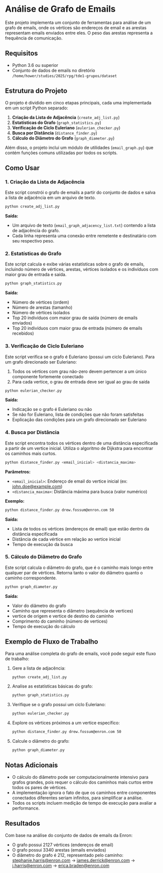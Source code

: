 # Análise de Grafo de Emails

Este projeto implementa um conjunto de ferramentas para análise de um grafo de emails, onde os vértices são endereços de email e as arestas representam emails enviados entre eles. O peso das arestas representa a frequência de comunicação.

## Requisitos

- Python 3.6 ou superior
- Conjunto de dados de emails no diretório `/home/hower/studies/2025/rpg/tde1-grupos/dataset`

## Estrutura do Projeto

O projeto é dividido em cinco etapas principais, cada uma implementada em um script Python separado:

1. **Criação da Lista de Adjacência** (`create_adj_list.py`)
2. **Estatísticas do Grafo** (`graph_statistics.py`)
3. **Verificação de Ciclo Euleriano** (`eulerian_checker.py`)
4. **Busca por Distância** (`distance_finder.py`)
5. **Cálculo do Diâmetro do Grafo** (`graph_diameter.py`)

Além disso, o projeto inclui um módulo de utilidades (`email_graph.py`) que contém funções comuns utilizadas por todos os scripts.

## Como Usar

### 1. Criação da Lista de Adjacência

Este script constrói o grafo de emails a partir do conjunto de dados e salva a lista de adjacência em um arquivo de texto.

```bash
python create_adj_list.py
```

**Saída:**
- Um arquivo de texto (`email_graph_adjacency_list.txt`) contendo a lista de adjacência do grafo.
- Cada linha representa uma conexão entre remetente e destinatário com seu respectivo peso.

### 2. Estatísticas do Grafo

Este script calcula e exibe várias estatísticas sobre o grafo de emails, incluindo número de vértices, arestas, vértices isolados e os indivíduos com maior grau de entrada e saída.

```bash
python graph_statistics.py
```

**Saída:**
- Número de vértices (ordem)
- Número de arestas (tamanho)
- Número de vértices isolados
- Top 20 indivíduos com maior grau de saída (número de emails enviados)
- Top 20 indivíduos com maior grau de entrada (número de emails recebidos)

### 3. Verificação de Ciclo Euleriano

Este script verifica se o grafo é Euleriano (possui um ciclo Euleriano). Para um grafo direcionado ser Euleriano:
1. Todos os vértices com grau não-zero devem pertencer a um único componente fortemente conectado
2. Para cada vertice, o grau de entrada deve ser igual ao grau de saída

```bash
python eulerian_checker.py
```

**Saída:**
- Indicação se o grafo é Euleriano ou não
- Se não for Euleriano, lista de condições que não foram satisfeitas
- Explicação das condições para um grafo direcionado ser Euleriano

### 4. Busca por Distância

Este script encontra todos os vértices dentro de uma distância especificada a partir de um vertice inicial. Utiliza o algoritmo de Dijkstra para encontrar os caminhos mais curtos.

```bash
python distance_finder.py <email_inicial> <distancia_maxima>
```

**Parâmetros:**
- `<email_inicial>`: Endereço de email do vertice inicial (ex: john.doe@example.com)
- `<distancia_maxima>`: Distância máxima para busca (valor numérico)

**Exemplo:**
```bash
python distance_finder.py drew.fossum@enron.com 50
```

**Saída:**
- Lista de todos os vértices (endereços de email) que estão dentro da distância especificada
- Distância de cada vértice em relação ao vertice inicial
- Tempo de execução da busca

### 5. Cálculo do Diâmetro do Grafo

Este script calcula o diâmetro do grafo, que é o caminho mais longo entre qualquer par de vértices. Retorna tanto o valor do diâmetro quanto o caminho correspondente.

```bash
python graph_diameter.py
```

**Saída:**
- Valor do diâmetro do grafo
- Caminho que representa o diâmetro (sequência de vertices)
- vertice de origem e vertice de destino do caminho
- Comprimento do caminho (número de vertices)
- Tempo de execução do cálculo

## Exemplo de Fluxo de Trabalho

Para uma análise completa do grafo de emails, você pode seguir este fluxo de trabalho:

1. Gere a lista de adjacência:
   ```bash
   python create_adj_list.py
   ```

2. Analise as estatísticas básicas do grafo:
   ```bash
   python graph_statistics.py
   ```

3. Verifique se o grafo possui um ciclo Euleriano:
   ```bash
   python eulerian_checker.py
   ```

4. Explore os vértices próximos a um vertice específico:
   ```bash
   python distance_finder.py drew.fossum@enron.com 50
   ```

5. Calcule o diâmetro do grafo:
   ```bash
   python graph_diameter.py
   ```

## Notas Adicionais

- O cálculo do diâmetro pode ser computacionalmente intensivo para grafos grandes, pois requer o cálculo dos caminhos mais curtos entre todos os pares de vértices.
- A implementação ignora o fato de que os caminhos entre componentes conectados diferentes seriam infinitos, para simplificar a análise.
- Todos os scripts incluem medição de tempo de execução para avaliar a performance.

## Resultados

Com base na análise do conjunto de dados de emails da Enron:

- O grafo possui 2127 vértices (endereços de email)
- O grafo possui 3340 arestas (emails enviados)
- O diâmetro do grafo é 212, representado pelo caminho:
  stephanie.harris@enron.com → james.derrick@enron.com → j.harris@enron.com → erica.braden@enron.com
